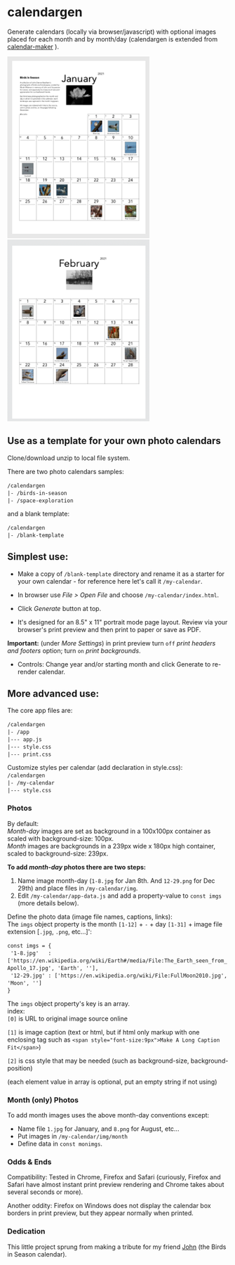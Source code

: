 # calendargen
Generate calendars (locally via browser/javascript) with optional images placed for each month and by month/day (calendargen is extended from [calendar-maker](https://github.com/jpraetorius/calendar-maker) ).

![Screencap - January](./birds-in-season/screencap-jan.png)
![Screencap - February](./birds-in-season/screencap-feb.png)

## Use as a template for your own photo calendars

Clone/download unzip to local file system.

There are two photo calendars samples:

`/calendargen`  
`|- /birds-in-season`  
`|- /space-exploration`

and a blank template:

`/calendargen`  
`|- /blank-template`

## Simplest use:

- Make a copy of `/blank-template` directory and rename it as a starter for your own calendar - for reference here let's call it `/my-calendar`.

- In browser use <em>File > Open File</em> and choose `/my-calendar/index.html`.

- Click <em>Generate</em> button at top.

- It's designed for an 8.5" x 11" portrait mode page layout. Review via your browser's print preview and then print to paper or save as PDF.

**Important:** (under _More Settings_) in print preview turn `off` _print headers and footers_ option; turn `on` _print backgrounds_.

- Controls: Change year and/or starting month and click Generate to re-render calendar.

## More advanced use:

The core app files are:

`/calendargen`  
`|- /app`  
`|--- app.js`  
`|--- style.css`  
`|--- print.css`

Customize styles per calendar (add declaration in style.css):  
`/calendargen`  
`|- /my-calendar`  
`|--- style.css`

### Photos
By default:  
_Month-day_ images are set as background in a 100x100px container as scaled with background-size: 100px.  
_Month_ images are backgrounds in a 239px wide x 180px high container, scaled to background-size: 239px.

**To add _month-day_ photos there are two steps:**
1. Name image month-day (`1-8.jpg` for Jan 8th. And `12-29.png` for Dec 29th) and place files in `/my-calendar/img`.
2. Edit `/my-calendar/app-data.js` and add a property-value to `const imgs` (more details below).

Define the photo data (image file names, captions, links):  
The `imgs` object property is the month `[1-12]` + `-` + day `[1-31]` + image file extension [`.jpg`, `.png`, etc...]':

`const imgs = {`  
` '1-8.jpg'   : ['https://en.wikipedia.org/wiki/Earth#/media/File:The_Earth_seen_from_Apollo_17.jpg', 'Earth', ''],`  
` '12-29.jpg' : ['https://en.wikipedia.org/wiki/File:FullMoon2010.jpg', 'Moon', '']`  
`}`

The `imgs` object property's key is an array.  
index:  
 `[0]` is URL to original image source online

 `[1]` is image caption (text or html, but if html only markup with one enclosing tag such as `<span style="font-size:9px">Make A Long Caption Fit</span>`)

 `[2]` is css style that may be needed (such as background-size, background-position)

(each element value in array is optional, put an empty string if not using)

### Month (only) Photos
To add month images uses the above month-day conventions except:  
- Name file `1.jpg` for January,  and `8.png` for August, etc...  
- Put images in `/my-calendar/img/month`
- Define data in `const monimgs`.

### Odds & Ends
Compatibility: Tested in Chrome, Firefox and Safari (curiously, Firefox and Safari have almost instant print preview rendering and Chrome takes about several seconds or more).

Another oddity: Firefox on Windows does not display the calendar box borders in print preview, but they appear normally when printed.

### Dedication

This little project sprung from making a tribute for my friend [John](https://wittman.org/blog/birds-in-season/) (the Birds in Season calendar).
